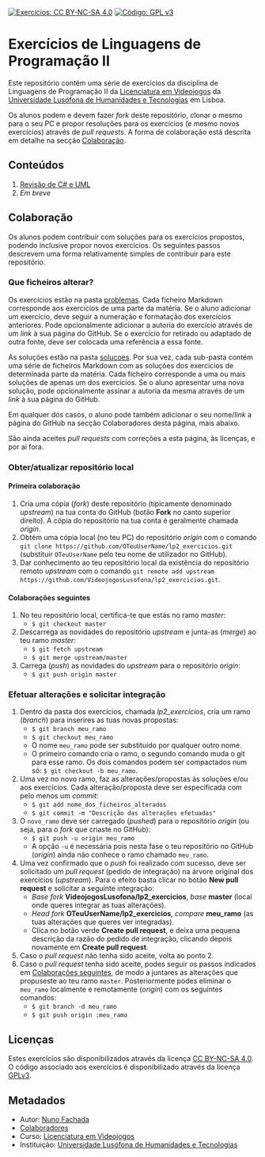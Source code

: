 <!--
Exercícios de Linguagens de Programação II (c) by Nuno Fachada

Exercícios de Linguagens de Programação II is licensed under a Creative Commons
Attribution-NonCommercial-ShareAlike 4.0 International License.

You should have received a copy of the license along with this
work. If not, see <http://creativecommons.org/licenses/by-nc-sa/4.0/>.
-->

[![Exercícios: CC BY-NC-SA 4.0](https://img.shields.io/badge/Exercícios-CC%20BY--NC--SA%204.0-lightgrey.svg)](https://creativecommons.org/licenses/by-nc-sa/4.0/)
[![Código: GPL v3](https://img.shields.io/badge/Código-GPL%20v3-blue.svg)](https://www.gnu.org/licenses/gpl-3.0)

# Exercícios de Linguagens de Programação II

Este repositório contém uma série de exercícios da disciplina de Linguagens de
Programação II da [Licenciatura em Videojogos][lv] da
[Universidade Lusófona de Humanidades e Tecnologias][ULHT] em Lisboa.

Os alunos podem e devem fazer _fork_ deste repositório, clonar o mesmo para o
seu PC e propor resoluções para os exercícios (e mesmo novos exercícios)
através de _pull requests_. A forma de colaboração está descrita em detalhe na
secção [Colaboração](#colab).

## Conteúdos

1. [Revisão de C# e UML](problemas/01.md)
2. _Em breve_

<a name="colab" />

## Colaboração

Os alunos podem contribuir com soluções para os exercícios propostos, podendo
inclusive propor novos exercícios. Os seguintes passos descrevem uma forma
relativamente simples de contribuir para este repositório.

### Que ficheiros alterar?

Os exercícios estão na pasta [problemas](problemas). Cada ficheiro Markdown
corresponde aos exercícios de uma parte da matéria. Se o aluno adicionar um
exercício, deve seguir a numeração e formatação dos exercícios anteriores. Pode
opcionalmente adicionar a autoria do exercício através de um _link_ à sua
página do GitHub. Se o exercício for retirado ou adaptado de outra fonte, deve
ser colocada uma referência a essa fonte.

As soluções estão na pasta [solucoes](solucoes). Por sua vez, cada sub-pasta
contém uma série de ficheiros Markdown com as soluções dos exercícios de
determinada parte da matéria. Cada ficheiro corresponde a uma ou mais soluções
de apenas um dos exercícios. Se o aluno apresentar uma nova solução, pode
opcionalmente assinar a autoria da mesma através de um _link_ à sua página do
GitHub.

Em qualquer dos casos, o aluno pode também adicionar o seu nome/_link_ a
página do GitHub na secção Colaboradores desta página, mais abaixo.

São ainda aceites _pull requests_ com correções a esta página, às licenças, e
por ai fora.

### Obter/atualizar repositório local

#### Primeira colaboração

1. Cria uma cópia (_fork_) deste repositório (tipicamente denominado
   _upstream_) na tua conta do GitHub (botão **Fork** no canto superior
   direito). A cópia do repositório na tua conta é geralmente chamada
   _origin_.
2. Obtém uma cópia local (no teu PC) do repositório _origin_ com o comando
   `git clone https://github.com/OTeuUserName/lp2_exercicios.git` (substituir
   `OTeuUserName` pelo teu nome de utilizador no GitHub).
3. Dar conhecimento ao teu repositório local da existência do repositório
   remoto _upstream_ com o comando
   `git remote add upstream https://github.com/VideojogosLusofona/lp2_exercicios.git`.

<a name="colabseg" />

#### Colaborações seguintes

1. No teu repositório local, certifica-te que estás no ramo _master_:
   - `$ git checkout master`
2. Descarrega as novidades do repositório _upstream_ e junta-as (_merge_) ao
   teu ramo _master_:
   - `$ git fetch upstream`
   - `$ git merge upstream/master`
3. Carrega (_push_) as novidades do _upstream_ para o repositório _origin_:
   - `$ git push origin master`

### Efetuar alterações e solicitar integração

1. Dentro da pasta dos exercícios, chamada _lp2_exercicios_, cria um ramo
   (_branch_) para inserires as tuas novas propostas:
   - `$ git branch meu_ramo`
   - `$ git checkout meu_ramo`
   - O nome `meu_ramo` pode ser substituído por qualquer outro nome.
   - O primeiro comando cria o ramo, o segundo comando muda o git para esse
     ramo. Os dois comandos podem ser compactados num só:
     `$ git checkout -b meu_ramo`.
2. Uma vez no novo ramo, faz as alterações/propostas às soluções e/ou aos
   exercícios. Cada alteração/proposta deve ser especificada com pelo menos um
   _commit_:
   - `$ git add nome_dos_ficheiros_alterados`
   - `$ git commit -m "Descrição das alterações efetuadas"`
3. O `novo_ramo` deve ser carregado (_pushed_) para o repositório _origin_ (ou
   seja, para o _fork_ que criaste no GitHub):
   - `$ git push -u origin meu_ramo`
   - A opção `-u` é necessária pois nesta fase o teu repositório no GitHub
     (_origin_) ainda não conhece o ramo chamado `meu_ramo`.
4. Uma vez confirmado que o _push_ foi realizado com sucesso, deve ser
   solicitado um _pull request_ (pedido de integração) na árvore original dos
   exercícios (_upstream_). Para o efeito basta clicar no botão
   **New pull request** e solicitar a seguinte integração:
   - _Base fork_ **VideojogosLusofona/lp2_exercicios**, _base_ **master**
      (local onde queres integrar as tuas alterações).
   - _Head fork_ **OTeuUserName/lp2_exercicios**, _compare_ **meu_ramo** (as
     tuas alterações que queres ver integradas).
   - Clica no botão verde **Create pull request**, e deixa uma pequena
     descrição da razão do pedido de integração, clicando depois novamente
     em **Create pull request**.
5. Caso o _pull request_ não tenha sido aceite, volta ao ponto 2.
6. Caso o _pull request_ tenha sido aceite, podes seguir os passos indicados
   em [Colaborações seguintes](#colabseg), de modo a juntares as alterações
   que propuseste ao teu ramo `master`. Posteriormente podes eliminar o
   `meu_ramo` localmente e remotamente (_origin_) com os seguintes comandos:
   - `$ git branch -d meu_ramo`
   - `$ git push origin :meu_ramo`

## Licenças

Estes exercícios são disponibilizados através da licença [CC BY-NC-SA 4.0][].
O código associado aos exercícios é disponibilizado através da licença
[GPLv3][].

## Metadados

* Autor: [Nuno Fachada][]
* [Colaboradores](https://github.com/VideojogosLusofona/lp2_exercicios/graphs/contributors)
* Curso: [Licenciatura em Videojogos][lv]
* Instituição: [Universidade Lusófona de Humanidades e Tecnologias][ULHT]

[GPLv3]:https://www.gnu.org/licenses/gpl-3.0.en.html
[CC BY-NC-SA 4.0]:https://creativecommons.org/licenses/by-nc-sa/4.0/
[lv]:https://www.ulusofona.pt/licenciatura/videojogos
[Nuno Fachada]:https://github.com/fakenmc
[ULHT]:https://www.ulusofona.pt/
